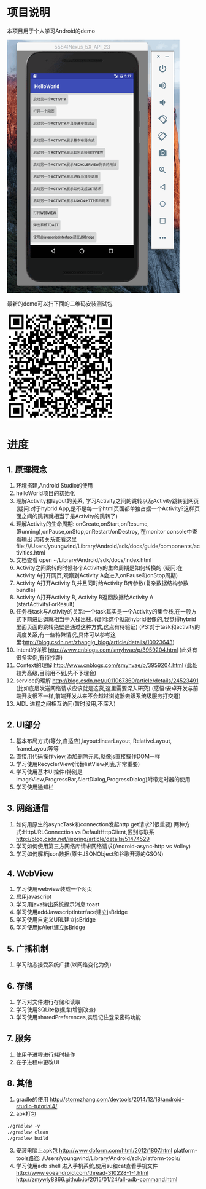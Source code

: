 # 项目说明
本项目用于个人学习Android的demo

![demo.gif](./demo11.gif)


最新的demo可以扫下面的二维码安装测试包

![测试包](./demo-qr.png)

# 进度

## 1. 原理概念
1. 环境搭建,Android Studio的使用
2. helloWorld项目的初始化
3. 理解Activity和layout的关系, 学习Activity之间的跳转以及Activity跳转到网页 
(疑问:对于hybrid App,是不是每一个html页面都单独占据一个Activity?这样页面之间的跳转就相当于是Activity的跳转了)
4. 理解Activity的生命周期: onCreate,onStart,onResume,(Running),onPause,onStop,onRestart/onDestroy, 在monitor console中查看输出
流转关系查看这里 file:///Users/youngwind/Library/Android/sdk/docs/guide/components/activities.html
5. 文档查看 open ~/Library/Android/sdk/docs/index.html
6. Activity之间跳转的时候各个Activity的生命周期是如何转换的
(疑问:在Activity A打开网页,观察到Activity A会进入onPause和onStop周期)
7. Activity A打开Activity B,并且同时给Activity B传参数(复杂数据结构参数bundle)
8. Activity A打开Activity B, Activity B返回数据给Activity A (startActivityForResult)
9. 任务栈task与Activity的关系:一个task其实是一个Activity的集合栈,在一般方式下前进后退就相当于入栈出栈.
(疑问:这个就跟hybrid很像的,我觉得hybrid里面页面的跳转绝壁是通过这种方式,这点有待验证)
(PS:对于task和activity的调度关系,有一些特殊情况,具体可以参考这里:http://blog.csdn.net/zhangjg_blog/article/details/10923643)
10. Intent的详解  http://www.cnblogs.com/smyhvae/p/3959204.html (此处有很多实例,有待抄袭)
11. Context的理解 http://www.cnblogs.com/smyhvae/p/3959204.html (此处较为高级,目前用不到,先不予理会)
12. service的理解 http://blog.csdn.net/u011067360/article/details/24523491  
(比如底层发送网络请求应该就是这货,这里需要深入研究)
(感悟:安卓开发与前端开发很不一样,前端开发从来不会越过浏览器去跟系统级服务打交道)
13. AIDL 进程之间相互访问(暂时没用,不深入)

## 2. UI部分
1. 基本布局方式(等分,自适应),layout:linearLayout, RelativeLayout, frameLayout等等
2. 直接用代码操作view,添加删除元素,就像js直接操作DOM一样
3. 学习使用RecyclerView(代替listView列表,非常重要)
4. 学习使用基本UI控件(特别是ImageView,ProgressBar,AlertDialog,ProgressDialog)附带定时器的使用
5. 学习使用通知栏


## 3. 网络通信
1. 如何用原生的asyncTask和connection发起http get请求?(很重要)
两种方式:HttpURLConnection vs DefaultHttpClient,区别与联系
http://blog.csdn.net/iispring/article/details/51474529
2. 学习如何使用第三方网络库请求网络请求(Android-async-http vs Volley)
3. 学习如何解析json数据(原生JSONObject和谷歌开源的GSON)


## 4. WebView
1. 学习使用webview装载一个网页
2. 启用javascript
3. 学习用java弹出系统提示消息:toast
4. 学习使用addJavascriptInterface建立jsBridge
5. 学习使用自定义URL建立jsBridge
6. 学习使用jsAlert建立jsBridge

## 5. 广播机制
1. 学习动态接受系统广播(以网络变化为例)

## 6. 存储
1. 学习对文件进行存储和读取
2. 学习使用SQLite数据库(增删改查)
3. 学习使用sharedPreferences,实现记住登录密码功能

## 7. 服务
1. 使用子进程进行耗时操作
2. 在子进程中更改UI

## 8. 其他
1. gradle的使用 http://stormzhang.com/devtools/2014/12/18/android-studio-tutorial4/
2. apk打包 
```
./gradlew -v
./gradlew clean
./gradlew build
```
3. 安装电脑上apk包 http://www.dbform.com/html/2012/1807.html  platform-tools路径: /Users/youngwind/Library/Android/sdk/platform-tools/
4. 学习使用adb shell 进入手机系统,使用su和cat查看手机文件 
http://www.eoeandroid.com/thread-310228-1-1.html 
http://zmywly8866.github.io/2015/01/24/all-adb-command.html

